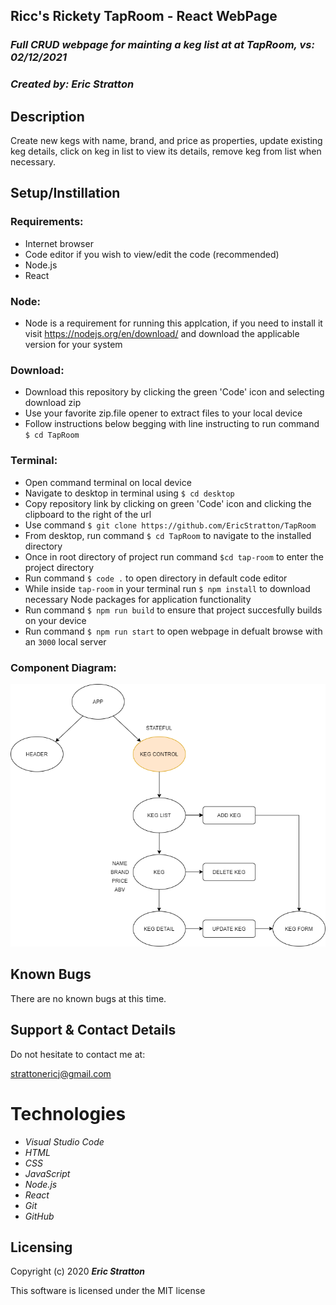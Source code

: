 ## Ricc's Rickety TapRoom - React WebPage 

### _Full CRUD webpage for mainting a keg list at at TapRoom, vs: 02/12/2021_

### _Created by: Eric Stratton_

## Description

Create new kegs with name, brand, and price as properties, update existing keg details, click on keg in list to view its details, remove keg from list when necessary. 

## Setup/Instillation

### Requirements:

- Internet browser
- Code editor if you wish to view/edit the code (recommended)
- Node.js
- React

### Node:

- Node is a requirement for running this applcation, if you need to install it visit <https://nodejs.org/en/download/> and download the applicable version for your system

### Download: 

- Download this repository by clicking the green 'Code' icon and selecting download zip
- Use your favorite zip.file opener to extract files to your local device
- Follow instructions below begging with line instructing to run command `$ cd TapRoom`

### Terminal:

- Open command terminal on local device
- Navigate to desktop in terminal using `$ cd desktop`
- Copy repository link by clicking on green 'Code' icon and clicking the clipboard to the right of the url
- Use command `$ git clone https://github.com/EricStratton/TapRoom`
- From desktop, run command `$ cd TapRoom` to navigate to the installed directory
- Once in root directory of project run command `$cd tap-room` to enter the project directory
- Run command `$ code .` to open directory in default code editor
- While inside `tap-room` in your terminal run `$ npm install` to download necessary Node packages for application functionality
- Run command `$ npm run build` to ensure that project succesfully builds on your device
- Run command `$ npm run start` to open webpage in defualt browse with an `3000` local server 

### Component Diagram:


![Component Diagram](./src/img/TapRoom.png)

## Known Bugs

There are no known bugs at this time.

## Support & Contact Details

Do not hesitate to contact me at:

<strattonericj@gmail.com>

# Technologies

- _Visual Studio Code_
- _HTML_
- _CSS_
- _JavaScript_
- _Node.js_
- _React_
- _Git_
- _GitHub_

## Licensing

Copyright (c) 2020 **_Eric Stratton_**

This software is licensed under the MIT license